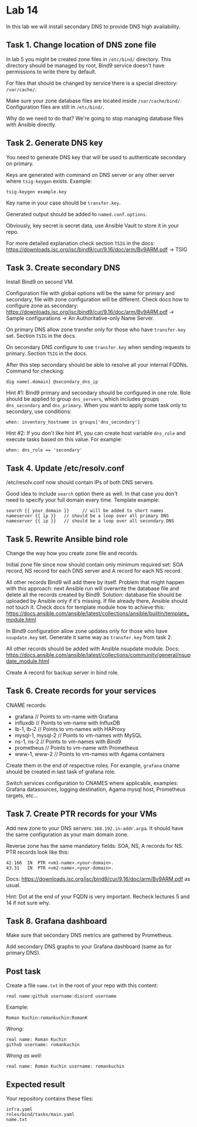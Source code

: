 # Lab 14

In this lab we will install secondary DNS to provide DNS high availability.

## Task 1. Change location of DNS zone file

In lab 5 you might be created zone files in `/etc/bind/` directory. This directory should be managed by root, Bind9 service doesn't have permissions to write there by default.

For files that should be changed by service there is a special directory: `/var/cache/`.

Make sure your zone database files are located inside `/var/cache/bind/`. Configuration files are still in `/etc/bind/`.

Why do we need to do that? We're going to stop managing database files with Ansible directly.

## Task 2. Generate DNS key

You need to generate DNS key that will be used to authenticate secondary on primary.

Keys are generated with command on DNS server or any other server where `tsig-keygen` exists. Example:

    tsig-keygen example.key

Key name in your case should be `transfer.key`.

Generated output should be added to `named.conf.options`.

Obviously, key secret is secret data, use Ansible Vault to store it in your repo.

For more detailed explanation check section `TSIG` in the docs: https://downloads.isc.org/isc/bind9/cur/9.16/doc/arm/Bv9ARM.pdf -> TSIG

## Task 3. Create secondary DNS

Install Bind9 on second VM.

Configuration file with global options will be the same for primary and secondary, file with zone configuration will be different. Check docs how to configure zone as secondary: https://downloads.isc.org/isc/bind9/cur/9.16/doc/arm/Bv9ARM.pdf -> Sample configurations -> An Authoritative-only Name Server.

On primary DNS allow zone transfer only for those who have `transfer.key` set. Section `TSIG` in the docs.

On secondary DNS configure to use `transfer.key` when sending requests to primary. Section `TSIG` in the docs.

After this step secondary should be able to resolve all your internal FQDNs. Command for checking:

    dig name[.domain] @secondary_dns_ip

Hint #1: Bind9 primary and secondary should be configured in one role. Role should be applied to group `dns_servers`, which includes groups `dns_secondary` and `dns_primary`. When you want to apply some task only to secondary, use conditions:

    when: inventory_hostname in groups['dns_secondary']

Hint #2: If you don't like hint #1, you can create host variable `dns_role` and execute tasks based on this value. For example:

    when: dns_role == 'secondary'

## Task 4. Update /etc/resolv.conf

/etc/resolv.conf now should contain IPs of both DNS servers.

Good idea to include `search` option there as well. In that case you don't need to specify your full domain every time. Template example:

    search {{ your_domain }}     // will be added to short names
    nameserver {{ ip }}   // should be a loop over all primary DNS
    nameserver {{ ip }}   // should be a loop over all secondary DNS

## Task 5. Rewrite Ansible bind role

Change the way how you create zone file and records.

Initial zone file since now should contain only minimum required set: SOA record, NS record for each DNS server and A record for each NS record.

All other records Bind9 will add there by itself. Problem that might happen with this approach: next Ansible run will overwrite the database file and delete all the records created by Bind9. Solution: database file should be uploaded by Ansible only if it's missing. If file already there, Ansible should not touch it. Check docs for template module how to achieve this: https://docs.ansible.com/ansible/latest/collections/ansible/builtin/template_module.html

In Bind9 configuration allow zone updates only for those who have `nsupdate.key` set. Generate it same way as `transfer.key` from task 2.

All other records should be added with Ansible nsupdate module. Docs: https://docs.ansible.com/ansible/latest/collections/community/general/nsupdate_module.html

Create A record for backup server in bind role.

## Task 6. Create records for your services

CNAME records:
- grafana           // Points to vm-name with Grafana
- influxdb          // Points to vm-name with InfluxDB
- lb-1, lb-2        // Points to vm-names with HAProxy
- mysql-1, mysql-2  // Points to vm-names with MySQL
- ns-1, ns-2        // Points to vm-names with Bind9
- prometheus        // Points to vm-name with Prometheus
- www-1, www-2      // Points to vm-names with Agama containers

Create them in the end of respective roles. For example, `grafana` cname should be created in last task of grafana role.

Switch services configuration to CNAMES where applicable, examples: Grafana datasources, logging destination, Agama mysql host, Prometheus targets, etc...

## Task 7. Create PTR records for your VMs

Add new zone to your DNS servers: `168.192.in-addr.arpa`. It should have the same configuration as your main domain zone.

Reverse zone has the same mandatory fields: SOA, NS, A records for NS. PTR records look like this:

    42.166	IN	PTR	<vm1-name>.<your-domain>.
    43.31	IN	PTR	<vm2-name>.<your-domain>.

Docs: https://downloads.isc.org/isc/bind9/cur/9.16/doc/arm/Bv9ARM.pdf as usual.

Hint: Dot at the end of your FQDN is very important. Recheck lectures 5 and 14 if not sure why.

## Task 8. Grafana dashboard

Make sure that secondary DNS metrics are gathered by Prometheus.

Add secondary DNS graphs to your Grafana dashboard (same as for primary DNS).

## Post task

Create a file `name.txt` in the root of your repo with this content:

    real name:github username:discord username

Example:

    Roman Kuchin:romankuchin:RomanK

*Wrong*:

    real name: Roman Kuchin
    github username: romankuchin

*Wrong as well*:

    real name: Roman Kuchin username: romankuchin

## Expected result

Your repository contains these files:

    infra.yaml
    roles/bind/tasks/main.yaml
    name.txt
